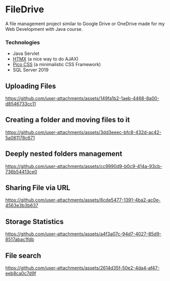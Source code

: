 # FileDrive
A file management project similar to Google Drive or OneDrive made for my Web Development with Java course.

### Technologies
- Java Servlet
- [HTMX](https://htmx.org/) (a nice way to do AJAX)
- [Pico CSS](https://picocss.com/) (a minimalistic CSS Framework)
- SQL Server 2019

## Uploading Files
https://github.com/user-attachments/assets/149fa1b2-1aeb-4468-8a00-d8546733cc11

## Creating a folder and moving files to it
https://github.com/user-attachments/assets/3dd3eeec-bfc8-432d-ac42-5a081178c671

## Deeply nested folders management
https://github.com/user-attachments/assets/cc9990d9-b0c9-414a-93cb-736b54413ce0

## Sharing File via URL
https://github.com/user-attachments/assets/6cde5477-1391-4ba2-ac0e-4563e3b3b637

## Storage Statistics
https://github.com/user-attachments/assets/a4f3a07c-94d7-4027-85d9-8517abac1fdb

## File search
https://github.com/user-attachments/assets/2614d35f-50e2-4da4-af47-eeb8ca0c7d9f
